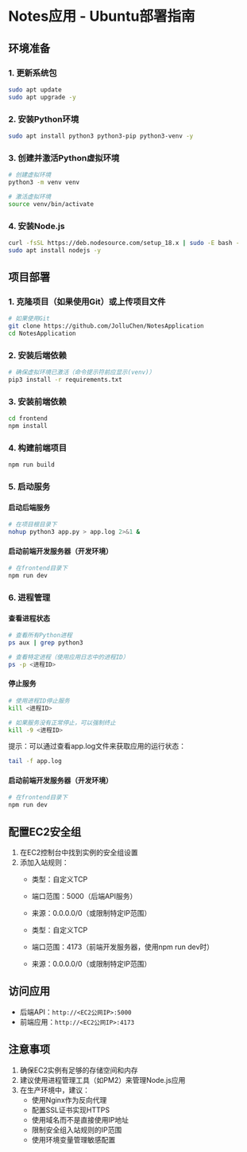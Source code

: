 # Notes应用 - Ubuntu部署指南

## 环境准备

### 1. 更新系统包
```bash
sudo apt update
sudo apt upgrade -y
```

### 2. 安装Python环境
```bash
sudo apt install python3 python3-pip python3-venv -y
```

### 3. 创建并激活Python虚拟环境
```bash
# 创建虚拟环境
python3 -m venv venv

# 激活虚拟环境
source venv/bin/activate
```

### 4. 安装Node.js
```bash
curl -fsSL https://deb.nodesource.com/setup_18.x | sudo -E bash -
sudo apt install nodejs -y
```

## 项目部署

### 1. 克隆项目（如果使用Git）或上传项目文件
```bash
# 如果使用Git
git clone https://github.com/JolluChen/NotesApplication
cd NotesApplication
```

### 2. 安装后端依赖
```bash
# 确保虚拟环境已激活（命令提示符前应显示(venv)）
pip3 install -r requirements.txt
```

### 3. 安装前端依赖
```bash
cd frontend
npm install
```

### 4. 构建前端项目
```bash
npm run build
```

### 5. 启动服务
#### 启动后端服务
```bash
# 在项目根目录下
nohup python3 app.py > app.log 2>&1 &
```

#### 启动前端开发服务器（开发环境）
```bash
# 在frontend目录下
npm run dev
```

### 6. 进程管理

#### 查看进程状态
```bash
# 查看所有Python进程
ps aux | grep python3

# 查看特定进程（使用应用日志中的进程ID）
ps -p <进程ID>
```

#### 停止服务
```bash
# 使用进程ID停止服务
kill <进程ID>

# 如果服务没有正常停止，可以强制终止
kill -9 <进程ID>
```

提示：可以通过查看app.log文件来获取应用的运行状态：
```bash
tail -f app.log
```

#### 启动前端开发服务器（开发环境）
```bash
# 在frontend目录下
npm run dev
```

## 配置EC2安全组

1. 在EC2控制台中找到实例的安全组设置
2. 添加入站规则：
   - 类型：自定义TCP
   - 端口范围：5000（后端API服务）
   - 来源：0.0.0.0/0（或限制特定IP范围）
   
   - 类型：自定义TCP
   - 端口范围：4173（前端开发服务器，使用npm run dev时）
   - 来源：0.0.0.0/0（或限制特定IP范围）

## 访问应用

- 后端API：`http://<EC2公网IP>:5000`
- 前端应用：`http://<EC2公网IP>:4173`

## 注意事项

1. 确保EC2实例有足够的存储空间和内存
2. 建议使用进程管理工具（如PM2）来管理Node.js应用
3. 在生产环境中，建议：
   - 使用Nginx作为反向代理
   - 配置SSL证书实现HTTPS
   - 使用域名而不是直接使用IP地址
   - 限制安全组入站规则的IP范围
   - 使用环境变量管理敏感配置